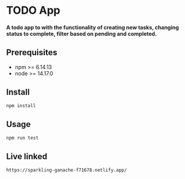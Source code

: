 # TODO App
#### A todo app to with the functionality of creating new tasks, changing status to complete, filter based on pending and completed.

## Prerequisites
- npm >= 6.14.13
- node >= 14.17.0

## Install

``` npm install ```

## Usage

``` npm run test ```

## Live linked

``` https://sparkling-ganache-f71678.netlify.app/ ```